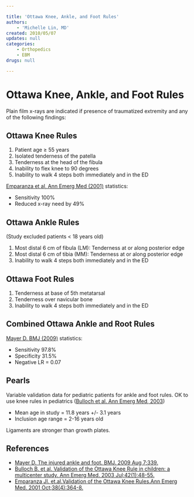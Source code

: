 ```yaml
---

title: 'Ottawa Knee, Ankle, and Foot Rules'
authors:
    - 'Michelle Lin, MD'
created: 2010/05/07
updates: null
categories:
    - Orthopedics
    - EBM
drugs: null

---
```




# Ottawa Knee, Ankle, and Foot Rules

Plain film x-rays are indicated if presence of traumatized extremity and any of the following findings:

## Ottawa Knee Rules

1.  Patient age ≥ 55 years
2.  Isolated tenderness of the patella
3.  Tenderness at the head of the fibula
4.  Inability to flex knee to 90 degrees
5.  Inability to walk 4 steps both immediately and in the ED    

[Emparanza et al, Ann Emerg Med (2001)](http://www.ncbi.nlm.nih.gov/pubmed/?term=11574791) statistics:

-   Sensitivity 100%
-   Reduced x-ray need by 49% 

## Ottawa Ankle Rules

(Study excluded patients &lt; 18 years old)

1.  Most distal 6 cm of fibula (LM): Tenderness at or along posterior edge
2.  Most distal 6 cm of tibia (MM): Tenderness at or along posterior edge 
3.  Inability to walk 4 steps both immediately and in the ED 

## Ottawa Foot Rules

1.  Tenderness at base of 5th metatarsal
2.  Tenderness over navicular bone
3.  Inability to walk 4 steps both immediately and in the ED 

## Combined Ottawa Ankle and Root Rules

[Mayer D. BMJ (2009)](http://www.ncbi.nlm.nih.gov/pubmed/?term=19666680) statistics:

-   Sensitivity 97.8%
-   Specificity 31.5%
-   Negative LR = 0.07  


## Pearls

Variable validation data for pediatric patients for ankle and foot rules.
OK to use knee rules in pediatrics ([Bulloch et al. Ann Emerg Med, 2003](http://www.ncbi.nlm.nih.gov/pubmed/?term=12827123)) 
-   Mean age in study = 11.8 years +/- 3.1 years
-   Inclusion age range = 2-16 years old

Ligaments are stronger than growth plates. 

## References

-   [Mayer D. The injured ankle and foot. BMJ. 2009 Aug 7;339.](http://www.ncbi.nlm.nih.gov/pubmed/?term=19666680)
-   [Bulloch B. et al. Validation of the Ottawa Knee Rule in children: a multicenter study. Ann Emerg Med. 2003 Jul;42(1):48-55.](http://www.ncbi.nlm.nih.gov/pubmed/?term=12827123)
-   [Emparanza JI. et.al.Validation of the Ottawa Knee Rules.Ann Emerg Med. 2001 Oct;38(4):364-8.](http://www.ncbi.nlm.nih.gov/pubmed/?term=11574791)
